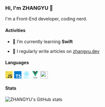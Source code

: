 ### Hi, I'm ZHANGYU 👋

I'm a Front-End developer, coding nerd. 

#### Activities

- 🌱 I’m currently learning **Swift**

- 📝 I regularly write articles on [zhangyu.dev](https://zhangyu.dev)


#### Languages

<code><img src="https://raw.githubusercontent.com/devicons/devicon/master/icons/javascript/javascript-original.svg" width="24"/></code>
<code><img src="https://raw.githubusercontent.com/devicons/devicon/master/icons/typescript/typescript-original.svg" width="24"/></code>
<code><img src="https://raw.githubusercontent.com/devicons/devicon/master/icons/react/react-original-wordmark.svg" width="24"/></code>
<code><img src="https://raw.githubusercontent.com/devicons/devicon/master/icons/vuejs/vuejs-original-wordmark.svg" width="24"/></code>
<code><img src="https://www.vectorlogo.zone/logos/tailwindcss/tailwindcss-icon.svg" width="24" height="24"/></code>

<div id="github-stats">
  <h4>Stats</h4>
  
  ![ZHANGYU's GitHub stats](https://github-readme-stats.vercel.app/api?username=zhangyu1818)
</div>

